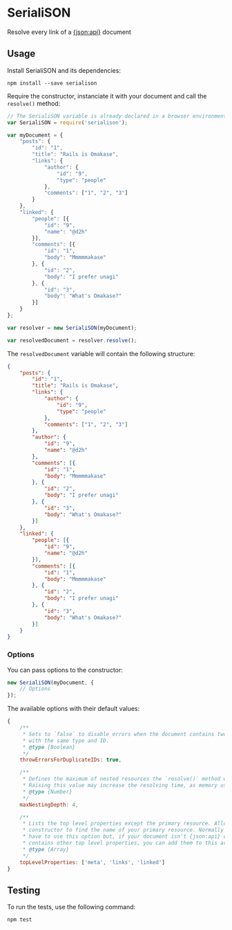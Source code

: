 # SerialiSON

Resolve every link of a [{json:api}](http://jsonapi.org/) document

## Usage

Install SerialiSON and its dependencies:

```shell
npm install --save serialison
```

Require the constructor, instanciate it with your document and call the `resolve()` method:

```js
// The SerialiSON variable is already declared in a browser environment
var SerialiSON = require('serialison');

var myDocument = {
    "posts": {
        "id": "1",
        "title": "Rails is Omakase",
        "links": {
            "author": {
                "id": "9",
                "type": "people"
            },
            "comments": ["1", "2", "3"]
        }
    },
    "linked": {
        "people": [{
            "id": "9",
            "name": "@d2h"
        }],
        "comments": [{
            "id": "1",
            "body": "Mmmmmakase"
        }, {
            "id": "2",
            "body": "I prefer unagi"
        }, {
            "id": "3",
            "body": "What's Omakase?"
        }]
    }
};

var resolver = new SerialiSON(myDocument);

var resolvedDocument = resolver.resolve();
```

The `resolvedDocument` variable will contain the following structure:

```json
{
    "posts": {
        "id": "1",
        "title": "Rails is Omakase",
        "links": {
            "author": {
                "id": "9",
                "type": "people"
            },
            "comments": ["1", "2", "3"]
        },
        "author": {
            "id": "9",
            "name": "@d2h"
        },
        "comments": [{
            "id": "1",
            "body": "Mmmmmakase"
        }, {
            "id": "2",
            "body": "I prefer unagi"
        }, {
            "id": "3",
            "body": "What's Omakase?"
        }]
    },
    "linked": {
        "people": [{
            "id": "9",
            "name": "@d2h"
        }],
        "comments": [{
            "id": "1",
            "body": "Mmmmmakase"
        }, {
            "id": "2",
            "body": "I prefer unagi"
        }, {
            "id": "3",
            "body": "What's Omakase?"
        }]
    }
}
```

### Options

You can pass options to the constructor:

```js
new SerialiSON(myDocument, {
    // Options
});
```

The available options with their default values:

```js
{
    /**
     * Sets to `false` to disable errors when the document contains two resources
     * with the same type and ID.
     * @type {Boolean}
     */
    throwErrorsForDuplicateIDs: true,

    /**
     * Defines the maximum of nested resources the `resolve()` method will process.
     * Raising this value may increase the resolving time, as memory usage.
     * @type {Number}
     */
    maxNestingDepth: 4,

    /**
     * Lists the top level properties except the primary resource. Allows the
     * constructor to find the name of your primary resource. Normally you shouldn't
     * have to use this option but, if your document isn't {json:api} compliant and
     * contains other top level properties, you can add them to this array.
     * @type {Array}
     */
    topLevelProperties: ['meta', 'links', 'linked']
}
```

## Testing

To run the tests, use the following command:

```shell
npm test
```
